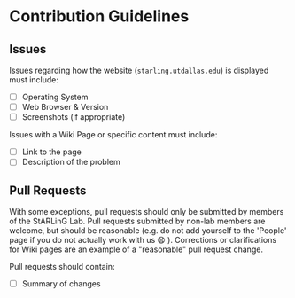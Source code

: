 # Contribution Guidelines

## Issues

Issues regarding how the website (`starling.utdallas.edu`) is displayed must include:

* [ ] Operating System
* [ ] Web Browser & Version
* [ ] Screenshots (if appropriate)

Issues with a Wiki Page or specific content must include:

* [ ] Link to the page
* [ ] Description of the problem

## Pull Requests

With some exceptions, pull requests should only be submitted by members of the StARLinG Lab. Pull requests submitted by non-lab members are welcome, but should be reasonable (e.g. do not add yourself to the 'People' page if you do not actually work with us 😧 ). Corrections or clarifications for Wiki pages are an example of a "reasonable" pull request change.

Pull requests should contain:

* [ ] Summary of changes

